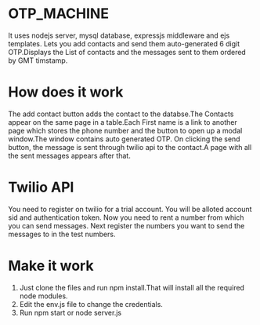 # OTP_MACHINE
It uses nodejs server, mysql database, expressjs middleware and ejs templates.
Lets you add contacts and send them auto-generated 6 digit OTP.Displays the List of contacts and the messages sent to them ordered by GMT timstamp.

# How does it work
The add contact button adds the contact to the databse.The Contacts appear on the same page in a table.Each First name is a link to another page which stores the phone number and the button to open up a modal window.The window contains auto generated OTP. On clicking the send button, the message is sent through twilio api to the contact.A page with all the sent messages appears after that.

# Twilio API
You need to register on twilio for a trial account. You will be alloted account sid and authentication token. Now you need to rent a number from which you can send messages. Next register the numbers you want to send the messages to in the test numbers.

# Make it work
1. Just clone the files and run npm install.That will install all the required node modules.
2. Edit the env.js file to change the credentials.
3. Run npm start or node server.js
